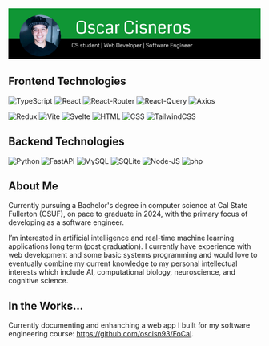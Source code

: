 <img src="/long_banner.png" alt="banner" />

## Frontend Technologies

<p>
    <img alt="TypeScript" src="https://img.shields.io/badge/Typescript-FFFFFF?logo=typescript&logoColor=3178C6&style=for-the-badge" />
    <img alt="React" src="https://img.shields.io/badge/React-000000?logo=react&logoColor=61DAFB&style=for-the-badge" />
    <img alt="React-Router" src="https://img.shields.io/badge/React Router-CA4245?logo=reactrouter&logoColor=black&style=for-the-badge" />
    <img alt="React-Query" src="https://img.shields.io/badge/React Query-FF4154?logo=reactquery&logoColor=yellow&style=for-the-badge" />
    <img alt="Axios" src="https://img.shields.io/badge/axios-FFFFFF?logo=axios&logoColor=5A29E4&style=for-the-badge" />
</p>
<p>
    <img alt="Redux" src="https://img.shields.io/badge/Redux Toolkit-764ABC?logo=redux&logoColor=black&style=for-the-badge" />
    <img alt="Vite" src="https://img.shields.io/badge/vite-646CFF?logo=vite&logoColor=yellow&style=for-the-badge" />
    <img alt="Svelte" src="https://img.shields.io/badge/Svelte-FF3E00?logo=svelte&logoColor=black&style=for-the-badge" />
    <img alt="HTML" src="https://img.shields.io/badge/HTML-E34F26?logo=html5&logoColor=white&style=for-the-badge" />
    <img alt="CSS" src="https://img.shields.io/badge/CSS-1572B6?logo=css3&logoColor=white&style=for-the-badge" />
    <img alt="TailwindCSS" src="https://img.shields.io/badge/tailwind-06B6D4?logo=tailwindcss&logoColor=white&style=for-the-badge" />
</p>

## Backend Technologies

<p>
    <img alt="Python" src="https://img.shields.io/badge/python-3776AB?logo=python&logoColor=white&style=for-the-badge" />
    <img alt="FastAPI" src="https://img.shields.io/badge/fastapi-000000?logo=fastapi&logoColor=009688&style=for-the-badge" />
    <img alt="MySQL" src="https://img.shields.io/badge/mysql-4479A1?logo=mysql&logoColor=FFFFFF&style=for-the-badge" />
    <img alt="SQLite" src="https://img.shields.io/badge/sqlite-FFFFFF?logo=sqlite&logoColor=003B57&style=for-the-badge" />
    <img alt="Node-JS" src="https://img.shields.io/badge/Node.js-000000?logo=node.js&logoColor=green&style=for-the-badge" />
    <img alt="php" src="https://img.shields.io/badge/php-777BB4?logo=php&logoColor=FFFFFF&style=for-the-badge" />
</p>

## About Me

Currently pursuing a Bachelor's degree in computer science at Cal State Fullerton (CSUF), on pace to graduate in 2024, with the primary focus of developing as a software engineer.

I’m interested in artificial intelligence and real-time machine learning applications long term (post graduation). I currently have experience with web development and some basic systems programming and would love to eventually combine my current knowledge to my personal intellectual interests which include AI, computational biology, neuroscience, and cognitive science.

## In the Works...

Currently documenting and enhanching a web app I built for my software engineering course: https://github.com/oscisn93/FoCal.
